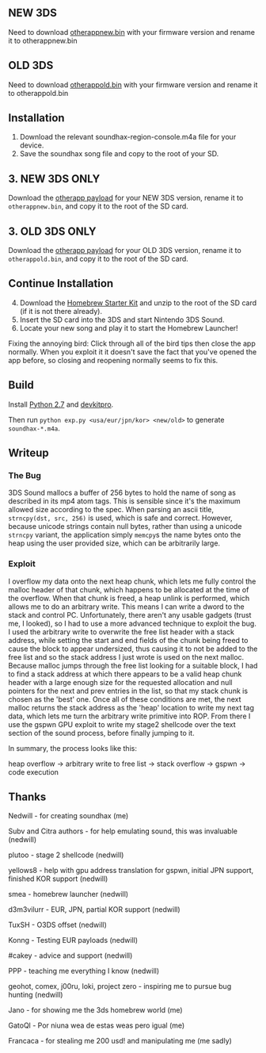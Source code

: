 ## NEW 3DS
Need to download [otherappnew.bin](https://smealum.github.io/3ds/#otherapp) with your firmware version and rename it to otherappnew.bin
## OLD 3DS
Need to download [otherappold.bin](https://smealum.github.io/3ds/#otherapp) with your firmware version and rename it to otherappold.bin

## Installation
1. Download the relevant soundhax-region-console.m4a file for your device.
2. Save the soundhax song file and copy to the root of your SD.
## 3. NEW 3DS ONLY
Download the [otherapp payload](https://smealum.github.io/3ds/) for your NEW 3DS version, rename it to `otherappnew.bin`, and copy it to the root of the SD card.
## 3. OLD 3DS ONLY
Download the [otherapp payload](https://smealum.github.io/3ds/) for your OLD 3DS version, rename it to `otherappold.bin`, and copy it to the root of the SD card.
## Continue Installation
4. Download the [Homebrew Starter Kit](https://smealum.github.io/ninjhax2/starter.zip) and unzip to the root of the SD card (if it is not there already).
5. Insert the SD card into the 3DS and start Nintendo 3DS Sound.
6. Locate your new song and play it to start the Homebrew Launcher!

Fixing the annoying bird: Click through all of the bird tips then close the app normally. When you exploit it it doesn't save the fact that you've opened the app before, so closing and reopening normally seems to fix this.

## Build
Install [Python 2.7](https://python.org) and [devkitpro](https://sourceforge.net/projects/devkitpro/).

Then run `python exp.py <usa/eur/jpn/kor> <new/old>` to generate `soundhax-*.m4a`.

## Writeup

### The Bug
3DS Sound mallocs a buffer of 256 bytes to hold the name of song as described
in its mp4 atom tags. This is sensible since it's the maximum allowed size according
to the spec. When parsing an ascii title, `strncpy(dst, src, 256)` is used, which
is safe and correct. However, because unicode strings contain null bytes, rather
than using a unicode `strncpy` variant, the application simply `memcpy`s the name
bytes onto the heap using the user provided size, which can be arbitrarily large.

### Exploit
I overflow my data onto the next heap chunk, which lets me fully control the
malloc header of that chunk, which happens to be allocated at the time of the overflow.
When that chunk is freed, a heap unlink is performed, which allows me to do
an arbitrary write. This means I can write a dword to the stack and control
PC. Unfortunately, there aren't any usable gadgets (trust me, I looked), so I
had to use a more advanced technique to exploit the bug. I used the
arbitrary write to overwrite the free list header with a stack address,
while setting the start and end fields of the chunk being freed to cause the
block to appear undersized, thus causing it to not be added to the free list
and so the stack address I just wrote is used on the next malloc. Because malloc
jumps through the free list looking for a suitable block, I had to find a stack
address at which there appears to be a valid heap chunk header with a large enough
size for the requested allocation and null pointers for the next and prev entries
in the list, so that my stack chunk is chosen as the 'best' one. Once all of
these conditions are met, the next malloc returns the stack address as the
'heap' location to write my next tag data, which lets me turn the arbitrary
write primitive into ROP. From there I use the gspwn GPU exploit to write
my stage2 shellcode over the text section of the sound process, before finally
jumping to it.

In summary, the process looks like this:

heap overflow -> arbitrary write to free list -> stack overflow -> gspwn -> code execution

## Thanks

Nedwill - for creating soundhax (me)

Subv and Citra authors - for help emulating sound, this was invaluable (nedwill)

plutoo   - stage 2 shellcode (nedwill)

yellows8 - help with gpu address translation for gspwn, initial JPN support, finished KOR support (nedwill)

smea     - homebrew launcher (nedwill)

d3m3vilurr - EUR, JPN, partial KOR support (nedwill)

TuxSH - O3DS offset (nedwill)

Konng - Testing EUR payloads (nedwill)

\#cakey - advice and support (nedwill)

PPP - teaching me everything I know (nedwill)

geohot, comex, j00ru, loki, project zero - inspiring me to pursue bug hunting (nedwill)

Jano - for showing me the 3ds homebrew world (me)

GatoQl - Por niuna wea de estas weas pero igual (me) 

Francaca - for stealing me 200 usd! and manipulating me (me sadly)

